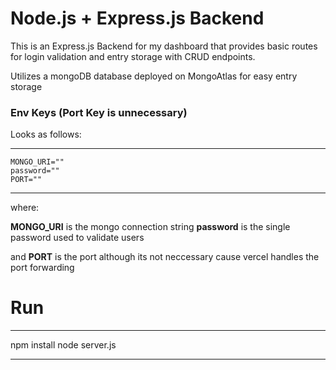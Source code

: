 # Node.js + Express.js Backend

This is an Express.js Backend for my dashboard that provides basic routes for login validation and entry storage with CRUD endpoints.

Utilizes a mongoDB database deployed on MongoAtlas for easy entry storage

### Env Keys (Port Key is unnecessary)

Looks as follows:

---

    MONGO_URI=""
    password=""
    PORT=""

---

where:

**MONGO_URI** is the mongo connection string
**password** is the single password used to validate users

and **PORT** is the port although its not neccessary cause vercel handles the port forwarding

# Run

---

npm install
node server.js

---
